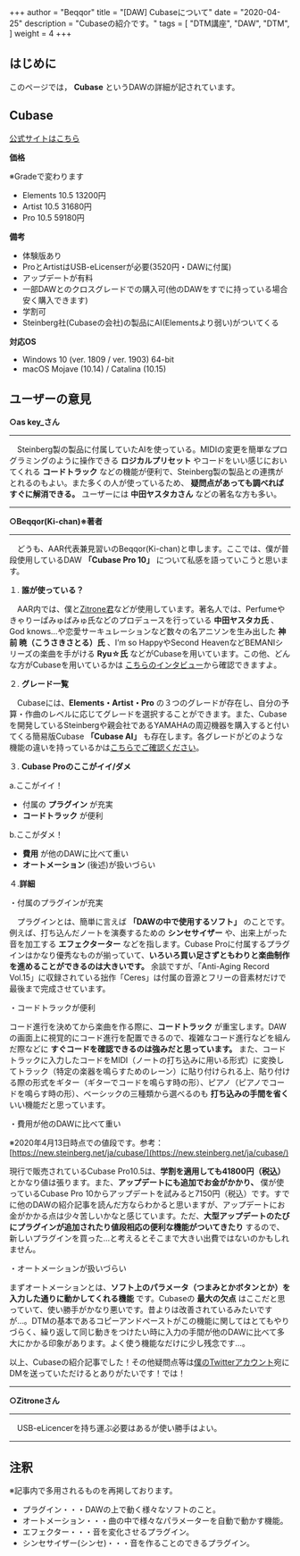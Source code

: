 +++
author = "Beqqor"
title = "[DAW] Cubaseについて"
date = "2020-04-25"
description = "Cubaseの紹介です。"
tags = [
    "DTM講座", "DAW", "DTM",
]
weight = 4
+++
## はじめに

このページでは， **Cubase** というDAWの詳細が記されています。

## Cubase    
[公式サイトはこちら](https://new.steinberg.net/ja/cubase/)

**価格**

※Gradeで変わります

- Elements 10.5 13200円
- Artist 10.5   31680円
- Pro 10.5      59180円

**備考**

- 体験版あり
- ProとArtistはUSB-eLicenserが必要(3520円・DAWに付属)
- アップデートが有料
- 一部DAWとのクロスグレードでの購入可(他のDAWをすでに持っている場合安く購入できます)
- 学割可
- Steinberg社(Cubaseの会社)の製品にAI(Elementsより弱い)がついてくる

**対応OS**

- Windows 10 (ver. 1809 / ver. 1903) 64-bit
- macOS Mojave (10.14) / Catalina (10.15)

## ユーザーの意見

**○as key_さん**

___

　Steinberg製の製品に付属していたAIを使っている。MIDIの変更を簡単なプログラミングのように操作できる **ロジカルプリセット** やコードをいい感じにおいてくれる **コードトラック** などの機能が便利で、Steinberg製の製品との連携がとれるのもよい。また多くの人が使っているため、 **疑問点があっても調べればすぐに解消できる。** ユーザーには **中田ヤスタカさん** などの著名な方も多い。

___

**○Beqqor(Ki-chan)※著者**

___

　どうも、AAR代表兼見習いのBeqqor(Ki-chan)と申します。ここでは、僕が普段使用しているDAW **「Cubase Pro 10」** について私感を語っていこうと思います。

１. **誰が使っている？**

　AAR内では、僕と[Zitrone君](https://twitter.com/Zitrone_AAR)などが使用しています。著名人では、Perfumeやきゃりーぱみゅぱみゅ氏などのプロデュースを行っている **中田ヤスタカ氏** 、God knows…や恋愛サーキュレーションなど数々の名アニソンを生み出した **神前 暁（こうさきさとる）氏** 、I’m so HappyやSecond HeavenなどBEMANIシリーズの楽曲を手がける **Ryu☆氏** などがCubaseを用いています。この他、どんな方がCubaseを用いているかは [こちらのインタビュー](https://japan.steinberg.net/jp/artists/steinberg_stories.html)から確認できますよ。

２. **グレード一覧**

　Cubaseには、**Elements・Artist・Pro** の３つのグレードが存在し、自分の予算・作曲のレベルに応じてグレードを選択することができます。また、Cubaseを開発しているSteinbergや親会社であるYAMAHAの周辺機器を購入すると付いてくる簡易版Cubase **「Cubase AI」** も存在します。各グレードがどのような機能の違いを持っているかは[こちらでご確認ください](https://new.steinberg.net/ja/cubase/compare-editions/?_sp=8a9c6517-a21c-434e-a892-81625510cd08.1586708162386&_ga=2.13153840.667292954.1586629144-490831868.1586629144)。

３. **Cubase Proのここがイイ/ダメ**

  a.ここがイイ！

  - 付属の **プラグイン** が充実
  - **コードトラック** が便利

  b.ここがダメ！

  - **費用** が他のDAWに比べて重い
  - **オートメーション** (後述)が扱いづらい

４.**詳細**

  ・付属のプラグインが充実

  　プラグインとは、簡単に言えば **「DAWの中で使用するソフト」** のことです。例えば、打ち込んだノートを演奏するための **シンセサイザー** や、出来上がった音を加工する **エフェクターター** などを指します。Cubase Proに付属するプラグインはかなり優秀なものが揃っていて、**いろいろ買い足さずともわりと楽曲制作を進めることができるのは大きいです。** 余談ですが、「Anti-Aging Record Vol.15」に収録されている拙作「Ceres」は付属の音源とフリーの音素材だけで最後まで完成させています。

  ・コードトラックが便利

  コード進行を決めてから楽曲を作る際に、**コードトラック** が重宝します。DAWの画面上に視覚的にコード進行を配置できるので、複雑なコード進行などを組んだ際などに **すぐコードを確認できるのは強みだと思っています。** また、コードトラックに入力したコードをMIDI（ノートの打ち込みに用いる形式）に変換してトラック（特定の楽器を鳴らすためのレーン）に貼り付けられる上、貼り付ける際の形式をギター（ギターでコードを鳴らす時の形）、ピアノ（ピアノでコードを鳴らす時の形）、ベーシックの三種類から選べるのも **打ち込みの手間を省く** いい機能だと思っています。

  ・費用が他のDAWに比べて重い

  ※2020年4月13日時点での値段です。参考：[https://new.steinberg.net/ja/cubase/](https://new.steinberg.net/ja/cubase/)

  現行で販売されているCubase Pro10.5は、**学割を適用しても41800円（税込）** とかなり値は張ります。また、**アップデートにも追加でお金がかかり、** 僕が使っているCubase Pro 10からアップデートを試みると7150円（税込）です。すでに他のDAWの紹介記事を読んだ方ならわかると思いますが、アップデートにお金がかかる点は少々苦しいかなと感じています。ただ、**大型アップデートのたびにプラグインが追加されたり値段相応の便利な機能がついてきたり** するので、新しいプラグインを買った…と考えるとそこまで大きい出費ではないのかもしれません。

  ・オートメーションが扱いづらい

  まずオートメーションとは、**ソフト上のパラメータ（つまみとかボタンとか）を入力した通りに動かしてくれる機能** です。Cubaseの **最大の欠点** はここだと思っていて、使い勝手がかなり悪いです。昔よりは改善されているみたいですが…。DTMの基本であるコピーアンドペーストがこの機能に関してはとてもやりづらく、繰り返して同じ動きをつけたい時に入力の手間が他のDAWに比べて多大にかかる印象があります。よく使う機能なだけに少し残念です…。

  以上、Cubaseの紹介記事でした！その他疑問点等は[僕のTwitterアカウント](https://twitter.com/mrcl_drm0224)宛にDMを送っていただけるとありがたいです！では！


___

**○Zitroneさん**
___

　USB-eLicencerを持ち運ぶ必要はあるが使い勝手はよい。

___




## 注釈

※記事内で多用されるものを再掲しております。

- プラグイン・・・DAWの上で動く様々なソフトのこと。
- オートメーション・・・曲の中で様々なパラメーターを自動で動かす機能。
- エフェクター・・・音を変化させるプラグイン。
- シンセサイザー(シンセ)・・・音を作ることのできるプラグイン。
